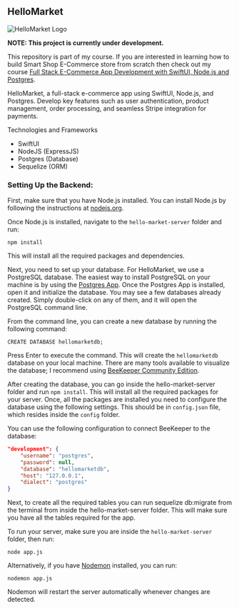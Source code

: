## HelloMarket 

![HelloMarket Logo](/resources/hellomarket.png)

**NOTE: This project is currently under development.** 

This repository is part of my course. If you are interested in learning how to build Smart Shop E-Commerce store from scratch then check out my course [Full Stack E-Commerce App Development with SwiftUI, Node.js and Postgres](https://azamsharp.teachable.com/p/full-stack-e-commerce-app-development-with-swiftui-node-js-and-postgres).



HelloMarket, a full-stack e-commerce app using SwiftUI, Node.js, and Postgres. Develop key features such as user authentication, product management, order processing, and seamless Stripe integration for payments.

Technologies and Frameworks
- SwiftUI
- NodeJS (ExpressJS)
- Postgres (Database)
- Sequelize (ORM)

### Setting Up the Backend: 

First, make sure that you have Node.js installed. You can install Node.js by following the instructions at [nodejs.org](https://nodejs.org/en).

Once Node.js is installed, navigate to the `hello-market-server` folder and run:

```
npm install
```

This will install all the required packages and dependencies.

Next, you need to set up your database. For HelloMarket, we use a PostgreSQL database. The easiest way to install PostgreSQL on your machine is by using the [Postgres App](https://postgresapp.com/). Once the Postgres App is installed, open it and initialize the database. You may see a few databases already created. Simply double-click on any of them, and it will open the PostgreSQL command line.

From the command line, you can create a new database by running the following command:

```
CREATE DATABASE hellomarketdb;
```

Press Enter to execute the command. This will create the `hellomarketdb` database on your local machine. There are many tools available to visualize the database; I recommend using [BeeKeeper Community Edition](https://github.com/beekeeper-studio/beekeeper-studio).

After creating the database, you can go inside the hello-market-server folder and run `npm install`. This will install all the required packages for your server. Once, all the packages are installed you need to configure the database using the following settings. This should be in ```config.json``` file, which resides inside the ```config``` folder. 

You can use the following configuration to connect BeeKeeper to the database:

```json
"development": {
    "username": "postgres",
    "password": null,
    "database": "hellomarketdb",
    "host": "127.0.0.1",
    "dialect": "postgres"
}
```

Next, to create all the required tables you can run sequelize db:migrate from the terminal from inside the hello-market-server folder. This will make sure you have all the tables required for the app. 

To run your server, make sure you are inside the `hello-market-server` folder, then run:

```
node app.js
```

Alternatively, if you have [Nodemon](https://www.npmjs.com/package/nodemon) installed, you can run:

```
nodemon app.js
```

Nodemon will restart the server automatically whenever changes are detected.



